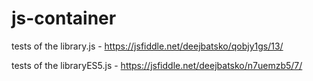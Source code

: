 # js-container

tests of the library.js - https://jsfiddle.net/deejbatsko/qobjy1gs/13/

tests of the libraryES5.js - https://jsfiddle.net/deejbatsko/n7uemzb5/7/
